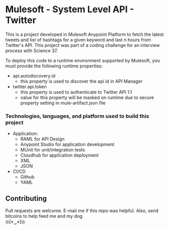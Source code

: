 # Mulesoft - System Level API - Twitter 

This is a project developed in Mulesoft Anypoint Platform to fetch the latest tweets and list of hashtags for a given keyword and last n hours from Twitter's API. This project was part of a coding challenge for an interview process with Science 37.

To deploy this code to a runtime environment supported by Mulesoft, you must provide the following runtime properties:
* api.autodiscovery.id
    * this property is used to discover the api id in API Manager
* twitter.api.token
    * this property is used to authenticate to Twitter API 1.1
    * value for this property will be masked on runtime due to secure property setting in mule-artifact.json file

### Technologies, languages, and platform used to build this project
* Application:
    * RAML for API Design
    * Anypoint Studio for application development
    * MUnit for unit/integration tests
    * Cloudhub for application deployment
    * XML
    * JSON
* CI/CD
    * Github
    * YAML

## Contributing
Pull requests are welcome.  E-mail me if this repo was helpful.  Also, send bitcoins to help feed me and my dog.<br/> ◎[▪‿▪]◎
